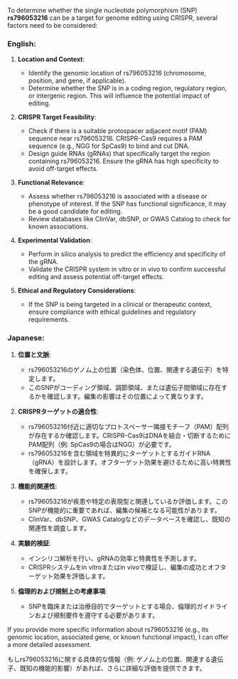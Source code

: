 To determine whether the single nucleotide polymorphism (SNP) **rs796053216** can be a target for genome editing using CRISPR, several factors need to be considered:

### English:
1. **Location and Context**:
   - Identify the genomic location of rs796053216 (chromosome, position, and gene, if applicable).
   - Determine whether the SNP is in a coding region, regulatory region, or intergenic region. This will influence the potential impact of editing.

2. **CRISPR Target Feasibility**:
   - Check if there is a suitable protospacer adjacent motif (PAM) sequence near rs796053216. CRISPR-Cas9 requires a PAM sequence (e.g., NGG for SpCas9) to bind and cut DNA.
   - Design guide RNAs (gRNAs) that specifically target the region containing rs796053216. Ensure the gRNA has high specificity to avoid off-target effects.

3. **Functional Relevance**:
   - Assess whether rs796053216 is associated with a disease or phenotype of interest. If the SNP has functional significance, it may be a good candidate for editing.
   - Review databases like ClinVar, dbSNP, or GWAS Catalog to check for known associations.

4. **Experimental Validation**:
   - Perform in silico analysis to predict the efficiency and specificity of the gRNA.
   - Validate the CRISPR system in vitro or in vivo to confirm successful editing and assess potential off-target effects.

5. **Ethical and Regulatory Considerations**:
   - If the SNP is being targeted in a clinical or therapeutic context, ensure compliance with ethical guidelines and regulatory requirements.

### Japanese:
1. **位置と文脈**:
   - rs796053216のゲノム上の位置（染色体、位置、関連する遺伝子）を特定します。
   - このSNPがコーディング領域、調節領域、または遺伝子間領域に存在するかを確認します。編集の影響はその位置によって異なります。

2. **CRISPRターゲットの適合性**:
   - rs796053216付近に適切なプロトスペーサー隣接モチーフ（PAM）配列が存在するか確認します。CRISPR-Cas9はDNAを結合・切断するためにPAM配列（例: SpCas9の場合はNGG）が必要です。
   - rs796053216を含む領域を特異的にターゲットとするガイドRNA（gRNA）を設計します。オフターゲット効果を避けるために高い特異性を確保します。

3. **機能的関連性**:
   - rs796053216が疾患や特定の表現型と関連しているか評価します。このSNPが機能的に重要であれば、編集の候補となる可能性があります。
   - ClinVar、dbSNP、GWAS Catalogなどのデータベースを確認し、既知の関連性を調査します。

4. **実験的検証**:
   - インシリコ解析を行い、gRNAの効率と特異性を予測します。
   - CRISPRシステムをin vitroまたはin vivoで検証し、編集の成功とオフターゲット効果を評価します。

5. **倫理的および規制上の考慮事項**:
   - SNPを臨床または治療目的でターゲットとする場合、倫理的ガイドラインおよび規制要件を遵守する必要があります。

If you provide more specific information about rs796053216 (e.g., its genomic location, associated gene, or known functional impact), I can offer a more detailed assessment.

もしrs796053216に関する具体的な情報（例: ゲノム上の位置、関連する遺伝子、既知の機能的影響）があれば、さらに詳細な評価を提供できます。